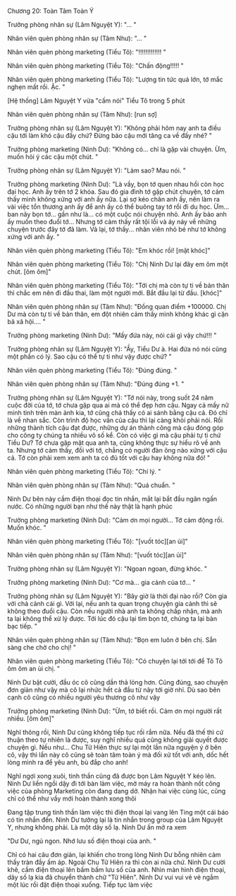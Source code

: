 




Chương 20: Toàn Tâm Toàn Ý


Trưởng phòng nhân sự (Lâm Nguyệt Y): "... "

Nhân viên quèn phòng nhân sự (Tâm Như): "... "

Nhân viên quèn phòng marketing (Tiểu Tô): "!!!!!!!!!!!!! "

Nhân viên quèn phòng marketing (Tiểu Tô): "Chấn động!!!!! "

Nhân viên quèn phòng marketing (Tiểu Tô): "Lượng tin tức quá lớn, tớ mắc nghẹn mất rồi. Ặc. "

[Hệ thống] Lâm Nguyệt Y vừa "cấm nói" Tiểu Tô trong 5 phút

Nhân viên quèn phòng nhân sự (Tâm Như): [run sợ]

Trưởng phòng nhân sự (Lâm Nguyệt Y): "Không phải hôm nay anh ta điều cậu tới làm khó cậu đấy chứ? Đừng bảo cậu mới tăng ca về đấy nhé? "

Trưởng phòng marketing (Ninh Dư): "Không có... chỉ là gặp vài chuyện. Ừm, muốn hỏi ý các cậu một chút. "

Trưởng phòng nhân sự (Lâm Nguyệt Y): "Làm sao? Mau nói. "

Trưởng phòng marketing (Ninh Dư): "Là vầy, bọn tớ quen nhau hồi còn học đại học. Anh ấy trên tớ 2 khóa. Sau đó gia đình tớ gặp chút chuyện, tớ cảm thấy mình không xứng với anh ấy nữa. Lại sợ kéo chân anh ấy, nên làm ra vài việc tổn thương anh ấy để anh ấy có thể buông tay tớ rồi đi du học. Ừm... ban nãy bọn tớ... gần như là... có một cuộc nói chuyện nhỏ. Anh ấy bảo anh ấy muốn theo đuổi tớ... Nhưng tớ cảm thấy rất tội lỗi và áy náy về những chuyện trước đây tớ đã làm. Vả lại, tớ thấy... nhân viên nhỏ bé như tớ không xứng với anh ấy. "

Nhân viên quèn phòng marketing (Tiểu Tô): "Em khóc rồi! [mặt khóc]"

Nhân viên quèn phòng marketing (Tiểu Tô): "Chị Ninh Dư lại đây em ôm một chút. [ôm ôm]"



Nhân viên quèn phòng marketing (Tiểu Tô): "Tới chị mà còn tự ti về bản thân thì chắc em nên đi đầu thai, làm một người mới. Bắt đầu lại từ đầu. [khóc]"

Nhân viên quèn phòng nhân sự (Tâm Như): "Đồng quan điểm +100000. Chị Dư mà còn tự ti về bản thân, em đột nhiên cảm thấy mình không khác gì cặn bã xã hội.... "

Trưởng phòng marketing (Ninh Dư): "Mấy đứa này, nói cái gì vậy chứ!!! "

Trưởng phòng nhân sự (Lâm Nguyệt Y): "Ầy, Tiểu Dư à. Hai đứa nó nói cũng một phần có lý. Sao cậu có thể tự ti như vậy được chứ? "

Nhân viên quèn phòng marketing (Tiểu Tô): "Đúng đúng. "

Nhân viên quèn phòng nhân sự (Tâm Như): "Đúng đúng +1. "

Trưởng phòng nhân sự (Lâm Nguyệt Y): "Tớ nói này, trong suốt 24 năm cuộc đời của tớ, tớ chưa gặp qua ai mà có thể đẹp hơn cậu. Ngay cả mấy nữ minh tinh trên màn ảnh kia, tớ cũng chả thấy có ai sánh bằng cậu cả. Đó chỉ là về nhan sắc. Còn trình độ học vấn của cậu thì lại càng khỏi phải nói. Rồi những thành tích cậu đạt được, những dự án thành công mà cậu đóng góp cho công ty chúng ta nhiều vô số kể. Còn có việc gì mà cậu phải tự ti chứ Tiểu Dư? Tớ chưa gặp mặt qua anh ta, cũng không thực sự hiểu rõ về anh ta. Nhưng tớ cảm thấy, đối với tớ, chẳng có người đàn ông nào xứng với cậu cả. Tớ còn phải xem xem anh ta có đủ tốt với cậu hay không nữa đó! "

Nhân viên quèn phòng marketing (Tiểu Tô): "Chí lý. "

Nhân viên quèn phòng nhân sự (Tâm Như): "Quá chuẩn. "

Ninh Dư bên này cầm điện thoại đọc tin nhắn, mắt lại bắt đầu ngân ngấn nước. Có những người bạn như thế này thật là hạnh phúc

Trưởng phòng marketing (Ninh Dư): "Cảm ơn mọi người... Tớ cảm động rồi. Muốn khóc. "

Nhân viên quèn phòng marketing (Tiểu Tô): "[vuốt tóc][an ủi]"



Nhân viên quèn phòng nhân sự (Tâm Như): "[vuốt tóc][an ủi]"

Trưởng phòng nhân sự (Lâm Nguyệt Y): "Ngoan ngoan, đừng khóc. "

Trưởng phòng marketing (Ninh Dư): "Cơ mà... gia cảnh của tớ... "

Trưởng phòng nhân sự (Lâm Nguyệt Y): "Bây giờ là thời đại nào rồi? Còn gia với chả cảnh cái gì. Với lại, nếu anh ta quan trọng chuyện gia cảnh thì sẽ không theo đuổi cậu. Còn nếu người nhà anh ta không chấp nhận, mà anh ta lại không thể xử lý được. Tới lúc đó cậu lại tìm bọn tớ, chúng ta lại bàn bạc tiếp. "

Nhân viên quèn phòng nhân sự (Tâm Như): "Bọn em luôn ở bên chị. Sẵn sàng che chở cho chị! "

Nhân viên quèn phòng marketing (Tiểu Tô): "Có chuyện lại tới tới để Tô Tô ôm ôm an ủi chị. "

Ninh Dư bật cười, đầu óc cô cũng dần thả lỏng hơn. Cũng đúng, sao chuyện đơn giản như vậy mà cô lại nhức hết cả đầu từ nãy tới giờ nhỉ. Dù sao bên cạnh cô cũng có nhiều người yêu thương cô như vậy

Trưởng phòng marketing (Ninh Dư): "Ừm, tớ biết rồi. Cảm ơn mọi người rất nhiều. [ôm ôm]"

Nghĩ thông rồi, Ninh Dư cũng không tiếp tục rối rắm nữa. Nếu đã thế thì cứ thuận theo tự nhiên là được, suy nghĩ nhiều quá cũng không giải quyết được chuyện gì. Nếu như... Chu Tử Hiên thực sự lại một lần nữa nguyện ý ở bên cô, vậy thì lần này cô cũng sẽ toàn tâm toàn ý mà đối xử tốt với anh, dốc hết lòng mình ra để yêu anh, bù đắp cho anh!

Nghĩ ngợi xong xuôi, tinh thần cũng đã được bọn Lâm Nguyệt Y kéo lên. Ninh Dư liền ngồi dậy đi tới bàn làm việc, mở máy ra hoàn thành nốt công việc của phòng Marketing còn đang dang dở. Nhận hai việc cùng lúc, cũng chỉ có thể như vầy mới hoàn thành xong thôi

Đang tập trung tinh thần làm việc thì điện thoại lại vang lên Ting một cái báo có tin nhắn đến. Ninh Dư tưởng lại là tin nhắn trong group của Lâm Nguyệt Y, nhưng không phải. Là một dãy số lạ. Ninh Dư ấn mở ra xem

"Dư Dư, ngủ ngon. Nhớ lưu số điện thoại của anh. "

Chỉ có hai câu đơn giản, lại khiến cho trong lòng Ninh Dư bỗng nhiên cảm thấy tràn đầy ấm áp. Ngoài Chu Tử Hiên ra thì còn ai nữa chứ. Ninh Dư cười khẽ, cầm điện thoại lên bấm bấm lưu số của anh. Nhìn màn hình điện thoại, dãy số lạ kia đã chuyển thành chữ "Tử Hiên". Ninh Dư vui vui vẻ vẻ ngắm một lúc rồi đặt điện thoại xuống. Tiếp tục làm việc




